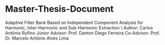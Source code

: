 # Master-Thesis-Document
Adaptive Filter Bank Based on Independent Component Analysis for Harmonic, Inter-Harmonic and Sub-Harmonic Extraction
\\
Author: Carlos Antônio Rufino Júnior
Advisor: Prof. Danton Diego Ferreira
Co-Advisor: Prof. Dr. Marcelo Antônio Alves Lima
